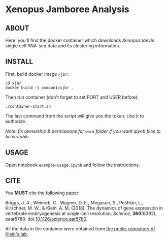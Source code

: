# Xenopus Jamboree Analysis

## ABOUT

Here, you'll find the docker container which downloads *Xenopus laevis* single cell RNA-seq data and its clustering information.

## INSTALL

First, build docker image `xjbr`:

    cd xjbr
    docker build -t comcon1/xjbr .

Then run container (don't forget to set PORT and USER before):

    ./container-start.sh

The last command from the script will give you the token. Use it to authorize.

*Note: fix ownership & permissions for `work` folder if you want ipynb files to be writable.*

## USAGE

Open notebook `example-usage.ipynb` and follow the instructions. 

## CITE

You **MUST** cite the following paper:

Briggs, J. A., Weinreb, C., Wagner, D. E., Megason, S., Peshkin, L., Kirschner, M. W., & Klein, A. M. (2018). The dynamics of gene expression in vertebrate embryogenesis at single-cell resolution. *Science*, **360**(6392), eaar5780. doi:[10.1126/science.aar5780](https://doi.org/10.1126/science.aar5780).
 

All the data in the container were obtained from [the public repository of Klein's lab](https://kleintools.hms.harvard.edu/tools/currentDatasetsList_xenopus_v2.html).

